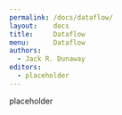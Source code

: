 ```yaml
---
permalink: /docs/dataflow/
layout:    docs
title:     Dataflow
menu:      Dataflow
authors:
  - Jack R. Dunaway
editors:
  - placeholder
---
```


placeholder
